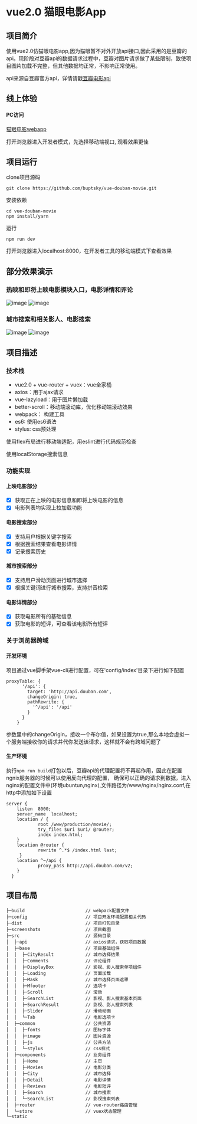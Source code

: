 # vue2.0 猫眼电影App

## 项目简介

使用vue2.0仿猫眼电影app,因为猫眼暂不对外开放api接口,因此采用的是豆瓣的api。现阶段对豆瓣api的数据请求过程中，豆瓣对图片请求做了某些限制，致使项目图片加载不完整，但其他数据均正常，不影响正常使用。

api来源自豆瓣官方api，详情请戳[豆瓣电影api](https://developers.douban.com/wiki/?title=movie_v2)

## 线上体验

#### PC访问

[猫眼电影webapp](http://47.104.98.140:8000)

打开浏览器进入开发者模式，先选择移动端视口, 观看效果更佳

## 项目运行

clone项目源码
```
git clone https://github.com/buptsky/vue-douban-movie.git
```
安装依赖
```
cd vue-douban-movie
npm install/yarn
``` 
运行
```
npm run dev
```
打开浏览器进入localhost:8000，在开发者工具的移动端模式下查看效果

## 部分效果演示
### 热映和即将上映电影模块入口，电影详情和评论

![image](https://github.com/xiaoxiao1008150/vue_movie/raw/master/screenshot/movie.gif)
![image](https://github.com/xiaoxiao1008150/vue_movie/raw/master/screenshot/detail.gif)

### 城市搜索和相关影人、电影搜索

![image](https://github.com/xiaoxiao1008150/vue_movie/raw/master/screenshot/search_city.gif)
![image](https://github.com/xiaoxiao1008150/vue_movie/raw/master/screenshot/search_people.gif)

## 项目描述
### 技术栈
- vue2.0 + vue-router + vuex：vue全家桶
- axios：用于ajax请求
- vue-lazyload：用于图片懒加载
- better-scroll：移动端滚动库，优化移动端滚动效果
- webpack： 构建工具
- es6: 使用es6语法
- stylus: css预处理

使用flex布局进行移动端适配，用eslint进行代码规范检查

使用localStorage搜索信息

### 功能实现
#### 上映电影部分
- [x] 获取正在上映的电影信息和即将上映电影的信息
- [x] 电影列表均实现上拉加载功能
#### 电影搜索部分
- [x] 支持用户根据关键字搜索
- [x] 根据搜索结果查看电影详情
- [x] 记录搜索历史
#### 城市搜索部分
- [x] 支持用户滑动页面进行城市选择
- [x] 根据关键词进行城市搜索，支持拼音检索
#### 电影详情部分
- [x] 获取电影所有的基础信息
- [x] 获取电影的短评，可查看该电影所有短评

### 关于浏览器跨域
#### 开发环境
项目通过vue脚手架vue-cli进行配置，可在'config/index'目录下进行如下配置
```
proxyTable: {
      '/api': {
        target: 'http://api.douban.com',
        changeOrigin: true,
        pathRewrite: {
          '^/api': '/api'
        }
      }
    }
```
参数里中的changeOrigin，接收一个布尔值，如果设置为true,那么本地会虚拟一个服务端接收你的请求并代你发送该请求，这样就不会有跨域问题了

#### 生产环境
执行```npm run build```打包以后，豆瓣api的代理配置将不再起作用，因此在配置ngnix服务器的时候可以使用反向代理的配置，
确保可以正确的请求到数据，进入nginx的配置文件中(环境ubuntun,nginx),文件路径为/www/nginx/nginx.conf,在http中添加如下设置
```
server {
    listen  8000;
    server_name  localhost;
    location / {
            root /www/production/movie/;
            try_files $uri $uri/ @router;
            index index.html;
    }
    location @router {
            rewrite ^.*$ /index.html last;
     }
    location ^~/api {
            proxy_pass http://api.douban.com/v2;
    }
  }
```

## 项目布局
```
├─build                       // webpack配置文件
├─config                      // 项目开发环境配置相关代码   
├─dist                        // 项目打包目录
├─screenshots                 // 项目截图
├─src                         // 源码目录    
│  ├─api                      // axios请求，获取项目数据
│  ├─base                     // 项目基础组件
│  │  ├─CityResult            // 城市选择结果
│  │  ├─Comments              // 评论组件
│  │  ├─DisplayBox            // 影视、影人搜索单项组件
│  │  ├─Loading               // 页面加载
│  │  ├─Mask                  // 城市选择页面遮罩
│  │  ├─Mfooter               // 选项卡
│  │  ├─Scroll                // 滚动
│  │  ├─SearchList            // 影视、影人搜索基本页面
│  │  ├─SearchResult          // 影视、影人搜索列表
│  │  ├─Slider                // 滑动动画
│  │  └─Tab                   // 电影选项卡
│  ├─common                   // 公共资源 
│  │  ├─fonts                 // 图标字体
│  │  ├─image                 // 图片资源
│  │  ├─js                    // 公共方法
│  │  └─stylus                // css样式
│  ├─components               // 业务组件 
│  │  ├─Home                  // 主页
│  │  ├─Movies                // 电影分类
│  │  ├─City                  // 城市选择
│  │  ├─Detail                // 电影详情
│  │  ├─Reviews               // 电影短评
│  │  ├─Search                // 城市搜索
│  │  └─SearchList            // 影视搜索列表
│  ├─router                   // vue-router路由管理
│  └─store                    // vuex状态管理 
└─static 
```
